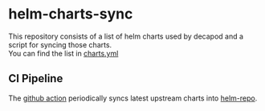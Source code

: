 # helm-charts-sync
This repository consists of a list of helm charts used by decapod and a script for syncing those charts.  
You can find the list in [charts.yml](https://github.com/openinfradev/helm-charts-sync/blob/main/charts.yml)

## CI Pipeline
The [github action](https://github.com/openinfradev/helm-charts-sync/blob/main/.github/workflows/sync.yaml) periodically syncs latest upstream charts into [helm-repo](https://github.com/openinfradev/helm-repo).
